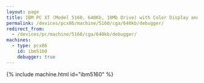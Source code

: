 ```yaml
---
layout: page
title: IBM PC XT (Model 5160, 640Kb, 10Mb Drive) with Color Display and Debugger
permalink: /devices/pcx86/machine/5160/cga/640kb/debugger/
redirect_from:
  - /devices/pc/machine/5160/cga/640kb/debugger/
machines:
  - type: pcx86
    id: ibm5160
    debugger: true
---
```


{% include machine.html id="ibm5160" %}
